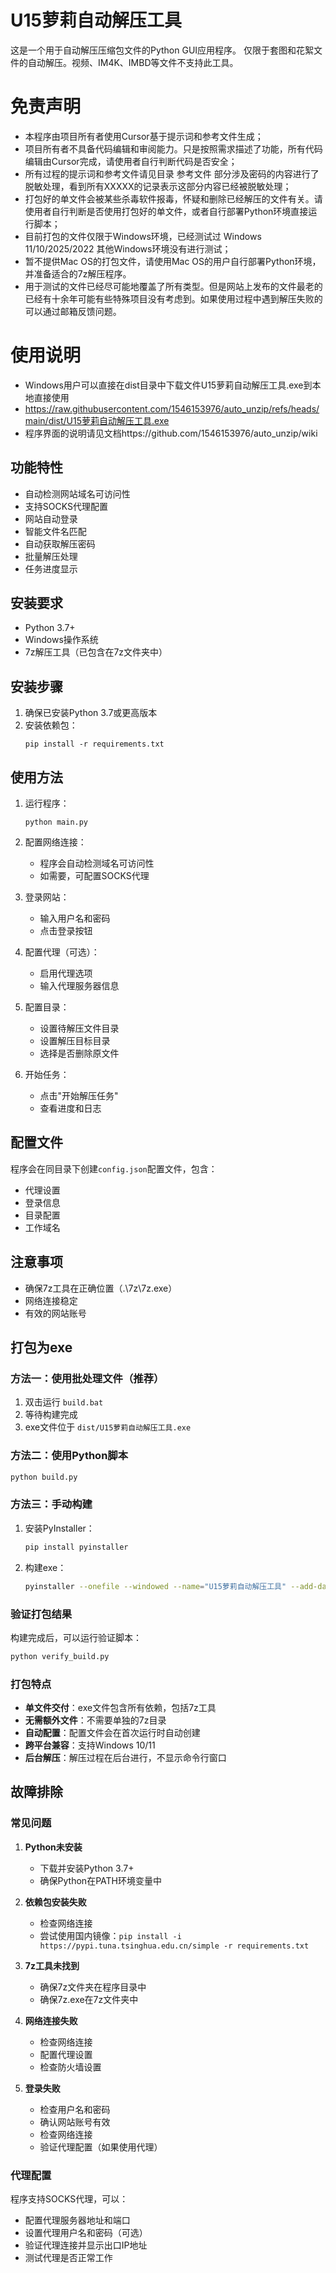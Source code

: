 # U15萝莉自动解压工具

这是一个用于自动解压压缩包文件的Python GUI应用程序。
仅限于套图和花絮文件的自动解压。视频、IM4K、IMBD等文件不支持此工具。

# 免责声明

- 本程序由项目所有者使用Cursor基于提示词和参考文件生成；
- 项目所有者不具备代码编辑和审阅能力。只是按照需求描述了功能，所有代码编辑由Cursor完成，请使用者自行判断代码是否安全；
- 所有过程的提示词和参考文件请见目录  参考文件 部分涉及密码的内容进行了脱敏处理，看到所有XXXXX的记录表示这部分内容已经被脱敏处理；
- 打包好的单文件会被某些杀毒软件报毒，怀疑和删除已经解压的文件有关。请使用者自行判断是否使用打包好的单文件，或者自行部署Python环境直接运行脚本；
- 目前打包的文件仅限于Windows环境，已经测试过 Windows 11/10/2025/2022 其他Windows环境没有进行测试；
- 暂不提供Mac OS的打包文件，请使用Mac OS的用户自行部署Python环境，并准备适合的7z解压程序。
- 用于测试的文件已经尽可能地覆盖了所有类型。但是网站上发布的文件最老的已经有十余年可能有些特殊项目没有考虑到。如果使用过程中遇到解压失败的可以通过邮箱反馈问题。

# 使用说明
- Windows用户可以直接在dist目录中下载文件U15萝莉自动解压工具.exe到本地直接使用
- https://raw.githubusercontent.com/1546153976/auto_unzip/refs/heads/main/dist/U15萝莉自动解压工具.exe
- 程序界面的说明请见文档https://github.com/1546153976/auto_unzip/wiki

## 功能特性

- 自动检测网站域名可访问性
- 支持SOCKS代理配置
- 网站自动登录
- 智能文件名匹配
- 自动获取解压密码
- 批量解压处理
- 任务进度显示

## 安装要求

- Python 3.7+
- Windows操作系统
- 7z解压工具（已包含在7z文件夹中）

## 安装步骤

1. 确保已安装Python 3.7或更高版本
2. 安装依赖包：
   ```
   pip install -r requirements.txt
   ```

## 使用方法

1. 运行程序：
   ```
   python main.py
   ```

2. 配置网络连接：
   - 程序会自动检测域名可访问性
   - 如需要，可配置SOCKS代理

3. 登录网站：
   - 输入用户名和密码
   - 点击登录按钮

4. 配置代理（可选）：
   - 启用代理选项
   - 输入代理服务器信息

5. 配置目录：
   - 设置待解压文件目录
   - 设置解压目标目录
   - 选择是否删除原文件

6. 开始任务：
   - 点击"开始解压任务"
   - 查看进度和日志

## 配置文件

程序会在同目录下创建`config.json`配置文件，包含：
- 代理设置
- 登录信息
- 目录配置
- 工作域名

## 注意事项

- 确保7z工具在正确位置（.\7z\7z.exe）
- 网络连接稳定
- 有效的网站账号

## 打包为exe

### 方法一：使用批处理文件（推荐）

1. 双击运行 `build.bat`
2. 等待构建完成
3. exe文件位于 `dist/U15萝莉自动解压工具.exe`

### 方法二：使用Python脚本

```bash
python build.py
```

### 方法三：手动构建

1. 安装PyInstaller：
   ```bash
   pip install pyinstaller
   ```

2. 构建exe：
   ```bash
   pyinstaller --onefile --windowed --name="U15萝莉自动解压工具" --add-data="7z;7z" main.py
   ```

### 验证打包结果

构建完成后，可以运行验证脚本：
```bash
python verify_build.py
```

### 打包特点

- **单文件交付**：exe文件包含所有依赖，包括7z工具
- **无需额外文件**：不需要单独的7z目录
- **自动配置**：配置文件会在首次运行时自动创建
- **跨平台兼容**：支持Windows 10/11
- **后台解压**：解压过程在后台进行，不显示命令行窗口

## 故障排除

### 常见问题

1. **Python未安装**
   - 下载并安装Python 3.7+
   - 确保Python在PATH环境变量中

2. **依赖包安装失败**
   - 检查网络连接
   - 尝试使用国内镜像：`pip install -i https://pypi.tuna.tsinghua.edu.cn/simple -r requirements.txt`

3. **7z工具未找到**
   - 确保7z文件夹在程序目录中
   - 确保7z.exe在7z文件夹中

4. **网络连接失败**
   - 检查网络连接
   - 配置代理设置
   - 检查防火墙设置

5. **登录失败**
   - 检查用户名和密码
   - 确认网站账号有效
   - 检查网络连接
   - 验证代理配置（如果使用代理）

### 代理配置

程序支持SOCKS代理，可以：
- 配置代理服务器地址和端口
- 设置代理用户名和密码（可选）
- 验证代理连接并显示出口IP地址
- 测试代理是否正常工作 
